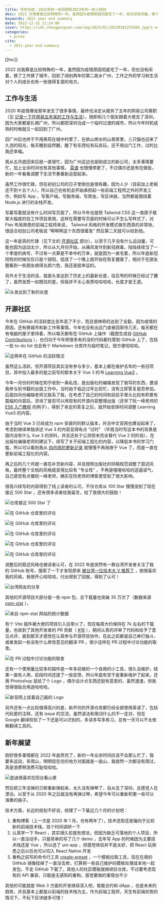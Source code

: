 ```yaml
---
title: 年终总结：2022年的一些回顾和2023年的一些小规划
desc: 2022 对我算是比较特殊的一年，虽然因为疫情原因彻底宅了一年，但也没有闲着，换了工作换了城市，回到了阔别两年的第二故乡广州，工作之外的学习和生活对个人的成长也有一些值得复盘的地方。
keywords: 2022 year end summary
date: 2022-12-31 21:24:00
cover: https://cdn.chengpeiquan.com/img/2023/01/20230101235604.jpg?x-oss-process=image/interlace,1
categories:
  - prose
cite:
  - 2021-year-end-summary
---
```


[[toc]]

2022 对我算是比较特殊的一年，虽然因为疫情原因彻底宅了一年，但也没有闲着，换了工作换了城市，回到了阔别两年的第二故乡广州，工作之外的学习和生活对个人的成长也有一些值得复盘的地方。

## 工作与生活

2020 年疫情爆发那年发生了很多事情，最终也决定从服务了五年的网易公司离职（见 [记录一下在网易五年来的工作与生活](https://chengpeiquan.com/topic/netease)），随即和几个朋友跟着大佬去了深圳，因为大家都是扎根广州，所以都把深圳当成一个临时过渡的城市，所以今年时机成熟的时候就又一起回到了广州。

回广州后也终于不用再苟在城中村里了，在依山傍水的山景房里，三只猫也迎来了久违的阳光，每天睡到自然醒，醒了有东西吃有玩具玩，还不用出门工作，过的比我还幸福。

<VideoPlayer
  url="https://cdn.chengpeiquan.com/video/my-cats-in-mountain-view-room.mp4"
  poster="https://cdn.chengpeiquan.com/img/2022/12/20221231235941.jpg?x-oss-process=image/interlace,1"
  title="山景房里的三只猫"
/>

我从五月底回来后就一直很忙，因为广州这边也是刚成立的新公司，太多事情要忙，加上业余时间也有其他事情， [菜谱](https://chengpeiquan.com/cookbook) 也慢慢停更了，不过偶尔还是有在做饭，新的一年看看调整下生活节奏重新运营起来。

虽然工作很忙碌，但在初创公司的日子里倒也是很有趣，因为人少（目前加上老板还不到十五个人），所以自己也有机会开始承担起一些前端工程师之外的开发工作，例如写 App ，写客户端，写服务端，写爬虫，写区块链，当然都是围绕着 Node.js 进行的全栈开发。

写着写着就没有什么时间写页面了，所以今年也是把 Tailwind CSS 这一类原子框架大幅度的往工作项目里用，这样在需要写页面的时候可以不怎么写样式了，对 Flex 布局熟悉的前端工程师来说， Tailwind 风格的开发模式做东西真的非常快，很适合初创公司老板说 “啊啊啊这个东西很着急” 然后第二天就可以给到他。

这一年是真的忙碌（见下文的 [开源社区](#开源社区) 部分），以至于几乎没有什么运动量，可能也因为运动太少，所以从九月份开始，从痛风发作到新冠病毒，陆陆续续当了一个季度的病号，不过有一点算是不幸中的万幸，就是因为一直宅着，所以年底新冠阳性的时候仅仅只是个弱阳，低烧了一个晚上就开始在恢复健康了，相对于在朋友圈看到一些朋友病得五颜六色，我还是挺幸运的。

另外关于生活的话，就是头发达到了历史上的最新长度，往后甩的时候已经过了腰了，虽然发质一如既往的差，但我并不关心发质哈哈哈哈，长度才是王道。

![头发达到了新的长度](https://cdn.chengpeiquan.com/img/2023/01/20230101231241.jpg?x-oss-process=image/interlace,1)

## 开源社区

今年在 GitHub 的活跃度比去年高了不少，而且很神奇的达到了全勤，因为疫情的原因，还有换城市和新工作等事情，今年也没有出远门或者回家待几天，每天都在有电脑的屋子里待着，所以每天都有在 GitHub 上操作（截图生成自 [GitHub Contributions](https://github-contributions.vercel.app/) ），也归功于今年把很多有的没的代码都托管到 GitHub 上了，包括一些 to-do list 也会有个 Markdown 仓库作为临时笔记，很方便哈哈哈。

![这两年在 GitHub 的活跃情况](https://cdn.chengpeiquan.com/img/2022/12/20221231235848.jpg?x-oss-process=image/interlace,1)

虽然这么活跃，但开源项目其实没有参与多少，基本上都在维护去年的一些旧项目，其中投入最多的是之前写的那本关于 Vue 3 的书 [Learning Vue3](https://github.com/chengpeiquan/learning-vue3) 。

今年一月份的时候在知乎收到一条私信，是出版社的编辑发现了我写的东西，邀请我参与到书籍的出版工作中。当时由于临近过年比较忙，没有立即答复是否参加，后面四月份编辑老师又联系了我，在考虑了自己的时间和目前手里头比较有积累有篇幅的内容后，咨询了是否可以用现有的开源内容整理出版（还举了阮一峰老师的 [ES6 入门教程](https://es6.ruanyifeng.com) 的例子），得到了肯定的答复之后，就开始安排时间调整 Learning Vue3 的内容。

由于当时 Vue 3 已经成为 npm 安装时的默认版本，并且中文官网也建设起来了，考虑到继续单独讲述 Vue 3 的内容显得有点 “过时” （毕竟当时写这本书的背景是国内没有什么 Vue 3 的资料，并且还处于公测但未完全替代 Vue 2 的阶段），在出版社编辑老师的建议下，续写了关于前端工程化的内容，以降低本书的学习门槛，所以可以看到我从 [四月底的更新记录](https://vue3.chengpeiquan.com/changelog.html#_2022-04-30) 就慢慢不再局限于 Vue 了，而是一直在更新前端工程化的内容。

再之后的几个月就一直在补充新内容，并且按照出版社的供稿规范调整了叙述风格，最终整个文档的风格就变得比较有 “专业性” ，不再是嘻嘻哈哈的逗逼语气，自己感觉有点像阮一峰老师，确实在阮老师的博客里受到了很大影响。

很高兴续写的内容得到了线上读者的认可，不仅仓库从 100 Star 慢慢涨到了现在接近 500 Star ，还有很多读者给我留言，给了我很大的鼓励！

![仓库接近 500 Star 了](https://cdn.chengpeiquan.com/img/2023/01/20230101232239.jpg?x-oss-process=image/interlace,1)

![在 GitHub 仓库里的评论](https://cdn.chengpeiquan.com/img/2023/01/20230101223359.jpg?x-oss-process=image/interlace,1)

![在 GitHub 仓库里的评论](https://cdn.chengpeiquan.com/img/2023/01/20230101223358.jpg?x-oss-process=image/interlace,1)

![在 GitHub 仓库里的评论](https://cdn.chengpeiquan.com/img/2023/01/20230101223357.jpg?x-oss-process=image/interlace,1)

![在 GitHub 仓库里的评论](https://cdn.chengpeiquan.com/img/2023/01/20230101223356.jpg?x-oss-process=image/interlace,1)

![在 GitHub 仓库里的评论](https://cdn.chengpeiquan.com/img/2023/01/20230101223355.jpg?x-oss-process=image/interlace,1)

调整后的叙述风格也被读者认可，在 2022 年底突然有一群台湾开发者关注了我的 GitHub 账号，搜索了一下才发现原来 [被台湾一位技术大 V 推荐了](https://www.facebook.com/mukispace/posts/pfbid02QNhZR5DkCAZvtkyJWJuHSSBtW2qPtoUJajQo59sRQbAG2zyRUqcskwGNPxcCEHB3l) ，她很喜欢我的风格，我很开心哈哈哈，付出得到了回报，得到了认可！

![台湾网友的分享](https://cdn.chengpeiquan.com/img/2023/01/20230101224000.jpg?x-oss-process=image/interlace,1)

其他的开源项目大部分是一些 npm 包，总下载量也突破 35 万次了（数据来源 [npm-stat](https://npm-stat.com/charts.html?author=chengpeiquan&from=2019-12-31&to=2022-12-31) ）。

![来自 npm-stat 网站的统计数据](https://cdn.chengpeiquan.com/img/2023/01/20230101224519.jpg?x-oss-process=image/interlace,1)

有个 Vite 插件被大佬的项目引入后带火了，现在每周大约保持在 7k 左右的下载量，也收到了其他开发者的 PR 贡献（ [#16](https://github.com/chengpeiquan/vite-plugin-banner/pull/16) ），期间认真的评审了代码和给予了意见点评，直到那天才感觉在认真参与开源项目协作，在此之前都是自己单打独斗，或者发起一些没有什么修改意见的翻译 PR ，很少这样在 PR 过程中讨论功能的取舍。

![在 PR 过程中讨论功能的取舍](https://cdn.chengpeiquan.com/img/2023/01/20230101225852.jpg?x-oss-process=image/interlace,1)

还有一个使用量比较多的插件是一年多前做的一个自用的小工具，很久没维护，结果一直有人用，前段时间还提了一些反馈，所以年底有空于是重新维护了起来，还用 Photoshop 鼠绘了个 Logo ，偶尔设计点东西还挺有意思的，虽然渣渣，但我觉得很贴合用途哈哈哈。

![新官网上挂着自己画的 Logo](https://cdn.chengpeiquan.com/img/2023/01/20230101230308.jpg?x-oss-process=image/interlace,1)

另外还有一点比较值得高兴的是，新开坑的开源仓库都已经全部使用英语了，包括代码里的注释，还有 issue 的交流，虽然语法和用词什么的不一定对，但在 Google 翻译校验了一下还是可以识别的，多读多写多练习，总有一天可以不太依赖翻译工具的。

## 新年展望

刚好很多事情都在 2022 年底弄完了，新的一年业余时间应该不会那么忙了，我要多运动，多爬山，明明现在住的地方对面就是一座山，我居然一次都没有爬过，真是浪费啊浪费可耻哈哈哈。

![底迪很喜欢在阳台看山景](https://cdn.chengpeiquan.com/img/2023/01/20230101231242.jpg?x-oss-process=image/interlace,1)

然后把三年没弹的贝斯重新弹起来，太久没有弹琴了，自从去了深圳，总感觉人在漂泊，以至于从 2020 年之后就没有再弹过琴，希望今年可以重新积累一些可以演奏的曲子。

技术方面，长远的规划不好说，梳理了一下最近几个月的计划吧：

1. 重构博客（上一次是 2020 年 1 月，也有两年了），技术选型还是偏向于比较新的前端技术栈，找个时间调研一下
2. 认真学一下 React ，其实很久前就有想法，但因为缺乏可落地的个人项目，所以一直没动手，只是简单的写了几个 demo ，去年写 App 的时候因为主要技术栈还是 Vue ，所以选了 uni-app ，但感觉体验并不是太好，把 React 玩熟悉之后以后也可以切入 React Native 开发
3. 重构之前写的命令行工具 [create-preset](https://github.com/awesome-starter/create-preset) ，一个模板拉取工具，现在在用的 GitHub 镜像挂掉了一直没去修，打算把一些自己维护的模板处理成本地一起发包，不走 GitHub 下载了，其他人的社区模板就继续拉仓库，不过要考虑现有的 API 兼容，只能是无感知的重构，感觉要做的事情也不少

其他的可能就是 Web 3 方面的开发继续深入吧，智能合约和 dApp ，也是未来的趋势，并且基本上都是以前端的技术栈为主，作为前端工程师，天生有前端优势的情况下，不玩下区块链多可惜！
